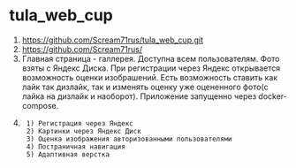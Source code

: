# tula_web_cup
1) https://github.com/Scream71rus/tula_web_cup.git
2) https://github.com/Scream71rus/
3) Главная страница - галлерея. Доступна всем пользователям. Фото взяты с Яндекс Диска.
При регистрации через Яндекс открывается возможность оценки изобрашений.
Есть возможность ставить как лайк так дизлайк, так и изменять оценку уже оцененного фото(с лайка на дизлайк и наоборот).
Приложение запущенно через docker-compose.
4)      1) Регистрация через Яндекс
        2) Картинки через Яндекс Диск
        3) Оценка изображения авторизованными пользователями
        4) Постраничная навигация
        5) Адаптивная верстка
